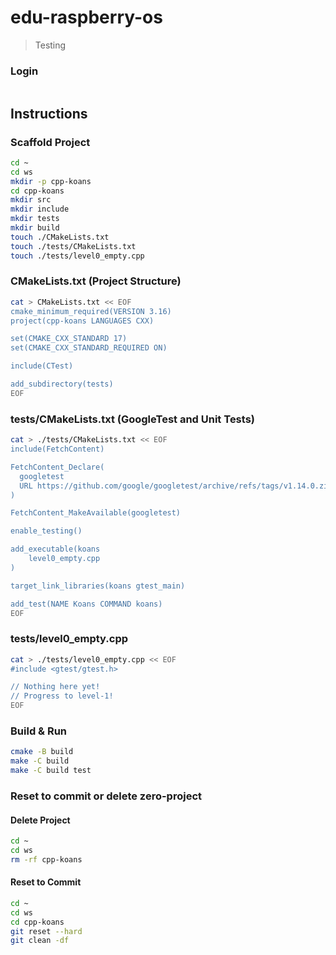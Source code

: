 # edu-raspberry-os

> Testing

### Login

```bash
```

## Instructions

### Scaffold Project

```bash
cd ~
cd ws
mkdir -p cpp-koans
cd cpp-koans
mkdir src
mkdir include
mkdir tests
mkdir build
touch ./CMakeLists.txt
touch ./tests/CMakeLists.txt
touch ./tests/level0_empty.cpp
```

### CMakeLists.txt (Project Structure)

```bash
cat > CMakeLists.txt << EOF
cmake_minimum_required(VERSION 3.16)
project(cpp-koans LANGUAGES CXX)

set(CMAKE_CXX_STANDARD 17)
set(CMAKE_CXX_STANDARD_REQUIRED ON)

include(CTest)

add_subdirectory(tests)
EOF
```

### tests/CMakeLists.txt (GoogleTest and Unit Tests)

```bash
cat > ./tests/CMakeLists.txt << EOF
include(FetchContent)

FetchContent_Declare(
  googletest
  URL https://github.com/google/googletest/archive/refs/tags/v1.14.0.zip
)

FetchContent_MakeAvailable(googletest)

enable_testing()

add_executable(koans
    level0_empty.cpp
)

target_link_libraries(koans gtest_main)

add_test(NAME Koans COMMAND koans)
EOF
```

### tests/level0_empty.cpp

```bash
cat > ./tests/level0_empty.cpp << EOF
#include <gtest/gtest.h>

// Nothing here yet! 
// Progress to level-1!
EOF
```

### Build & Run

```bash
cmake -B build
make -C build
make -C build test
```

### Reset to commit or delete zero-project

#### Delete Project

```bash
cd ~
cd ws
rm -rf cpp-koans
```

#### Reset to Commit

```bash
cd ~
cd ws
cd cpp-koans
git reset --hard
git clean -df
```
